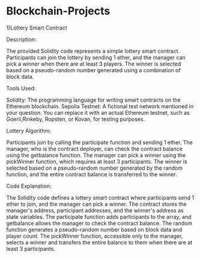 # Blockchain-Projects

1)Lottery Smart Contract

Description:

The provided Solidity code represents a simple lottery smart contract. Participants can join the lottery by sending 1 ether, and the manager can pick a winner when there are at least 3 players. The winner is selected based on a pseudo-random number generated using a combination of block data.


Tools Used:

Solidity: The programming language for writing smart contracts on the Ethereum blockchain.
Sepolia Testnet: A fictional test network mentioned in your question. You can replace it with an actual Ethereum testnet, such as Goerli,Rinkeby, Ropsten, or Kovan, for testing purposes.


Lottery Algorithm:

Participants join by calling the participate function and sending 1 ether.
The manager, who is the contract deployer, can check the contract balance using the getbalance function.
The manager can pick a winner using the pickWinner function, which requires at least 3 participants.
The winner is selected based on a pseudo-random number generated by the random function, and the entire contract balance is transferred to the winner.


Code Explanation:


The Solidity code defines a lottery smart contract where participants send 1 ether to join, and the manager can pick a winner.
The contract stores the manager's address, participant addresses, and the winner's address as state variables.
The participate function adds participants to the array, and getbalance allows the manager to check the contract balance.
The random function generates a pseudo-random number based on block data and player count.
The pickWinner function, accessible only to the manager, selects a winner and transfers the entire balance to them when there are at least 3 participants.






